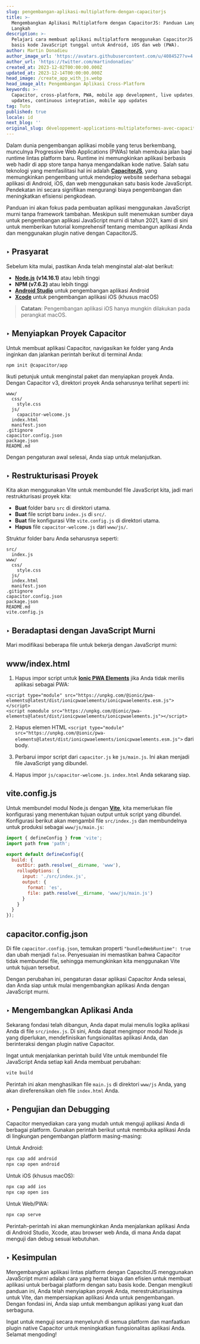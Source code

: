 ```yaml
---
slug: pengembangan-aplikasi-multiplatform-dengan-capacitorjs
title: >-
  Mengembangkan Aplikasi Multiplatform dengan CapacitorJS: Panduan Langkah demi
  Langkah
description: >-
  Pelajari cara membuat aplikasi multiplatform menggunakan CapacitorJS dengan
  basis kode JavaScript tunggal untuk Android, iOS dan web (PWA).
author: Martin Donadieu
author_image_url: 'https://avatars.githubusercontent.com/u/4084527?v=4'
author_url: 'https://twitter.com/martindonadieu'
created_at: 2023-12-02T00:00:00.000Z
updated_at: 2023-12-14T00:00:00.000Z
head_image: /create_app_with_js.webp
head_image_alt: Pengembangan Aplikasi Cross-Platform
keywords: >-
  Capacitor, cross-platform, PWA, mobile app development, live updates, OTA
  updates, continuous integration, mobile app updates
tag: Tuto
published: true
locale: id
next_blog: ''
original_slug: développement-applications-multiplateformes-avec-capacitorjs
---
```

Dalam dunia pengembangan aplikasi mobile yang terus berkembang, munculnya Progressive Web Applications (PWAs) telah membuka jalan bagi runtime lintas platform baru. Runtime ini memungkinkan aplikasi berbasis web hadir di app store tanpa hanya mengandalkan kode native. Salah satu teknologi yang memfasilitasi hal ini adalah [**CapacitorJS**](https://capacitorjs.com/), yang memungkinkan pengembang untuk mendeploy website sederhana sebagai aplikasi di Android, iOS, dan web menggunakan satu basis kode JavaScript. Pendekatan ini secara signifikan mengurangi biaya pengembangan dan meningkatkan efisiensi pengkodean.

Panduan ini akan fokus pada pembuatan aplikasi menggunakan JavaScript murni tanpa framework tambahan. Meskipun sulit menemukan sumber daya untuk pengembangan aplikasi JavaScript murni di tahun 2021, kami di sini untuk memberikan tutorial komprehensif tentang membangun aplikasi Anda dan menggunakan plugin native dengan CapacitorJS.

## ‣ Prasyarat

Sebelum kita mulai, pastikan Anda telah menginstal alat-alat berikut:

- [**Node.js**](https://nodejs.org/en/) **(v14.16.1)** atau lebih tinggi
- **NPM (v7.6.2)** atau lebih tinggi
- [**Android Studio**](https://developer.android.com/studio/) untuk pengembangan aplikasi Android
- [**Xcode**](https://apps.apple.com/de/app/xcode/id497799835/?mt=12) untuk pengembangan aplikasi iOS (khusus macOS)

> **Catatan**: Pengembangan aplikasi iOS hanya mungkin dilakukan pada perangkat macOS.

## ‣ Menyiapkan Proyek Capacitor

Untuk membuat aplikasi Capacitor, navigasikan ke folder yang Anda inginkan dan jalankan perintah berikut di terminal Anda:

```
npm init @capacitor/app
```

Ikuti petunjuk untuk menginstal paket dan menyiapkan proyek Anda. Dengan Capacitor v3, direktori proyek Anda seharusnya terlihat seperti ini:

```
www/
  css/
    style.css
  js/
    capacitor-welcome.js
  index.html
  manifest.json
.gitignore
capacitor.config.json
package.json
README.md
```

Dengan pengaturan awal selesai, Anda siap untuk melanjutkan.

## ‣ Restrukturisasi Proyek

Kita akan menggunakan Vite untuk membundel file JavaScript kita, jadi mari restrukturisasi proyek kita:

- **Buat** folder baru `src` di direktori utama.
- **Buat** file script baru `index.js` di `src/`.
- **Buat** file konfigurasi Vite `vite.config.js` di direktori utama.
- **Hapus** file `capacitor-welcome.js` dari `www/js/`.

Struktur folder baru Anda seharusnya seperti:

```
src/
  index.js
www/
  css/
    style.css
  js/
  index.html
  manifest.json
.gitignore
capacitor.config.json
package.json
README.md
vite.config.js
```

## ‣ Beradaptasi dengan JavaScript Murni

Mari modifikasi beberapa file untuk bekerja dengan JavaScript murni:

## www/index.html

1. Hapus impor script untuk [**Ionic PWA Elements**](https://capacitorjs.com/docs/web/pwa-elements/) jika Anda tidak merilis aplikasi sebagai PWA:

```
<script type="module" src="https://unpkg.com/@ionic/pwa-elements@latest/dist/ionicpwaelements/ionicpwaelements.esm.js"></script>
<script nomodule src="https://unpkg.com/@ionic/pwa-elements@latest/dist/ionicpwaelements/ionicpwaelements.js"></script>
```

2. Hapus elemen HTML `<script type="module" src="https://unpkg.com/@ionic/pwa-elements@latest/dist/ionicpwaelements/ionicpwaelements.esm.js">` dari body.

3. Perbarui impor script dari `capacitor.js` ke `js/main.js`. Ini akan menjadi file JavaScript yang dibundel.

4. Hapus impor `js/capacitor-welcome.js`. `index.html` Anda sekarang siap.

## vite.config.js

Untuk membundel modul Node.js dengan [**Vite**](https://vitejs.dev/), kita memerlukan file konfigurasi yang menentukan tujuan output untuk script yang dibundel. Konfigurasi berikut akan mengambil file `src/index.js` dan membundelnya untuk produksi sebagai `www/js/main.js`:

```javascript
import { defineConfig } from 'vite';
import path from 'path';

export default defineConfig({
  build: {
    outDir: path.resolve(__dirname, 'www'),
    rollupOptions: {
      input: './src/index.js',
      output: {
        format: 'es',
        file: path.resolve(__dirname, 'www/js/main.js')
      }
    }
  }
});
```

## capacitor.config.json

Di file `capacitor.config.json`, temukan properti `"bundledWebRuntime": true` dan ubah menjadi `false`. Penyesuaian ini memastikan bahwa Capacitor tidak membundel file, sehingga memungkinkan kita menggunakan Vite untuk tujuan tersebut.

Dengan perubahan ini, pengaturan dasar aplikasi Capacitor Anda selesai, dan Anda siap untuk mulai mengembangkan aplikasi Anda dengan JavaScript murni.

## ‣ Mengembangkan Aplikasi Anda

Sekarang fondasi telah dibangun, Anda dapat mulai menulis logika aplikasi Anda di file `src/index.js`. Di sini, Anda dapat mengimpor modul Node.js yang diperlukan, mendefinisikan fungsionalitas aplikasi Anda, dan berinteraksi dengan plugin native Capacitor.

Ingat untuk menjalankan perintah build Vite untuk membundel file JavaScript Anda setiap kali Anda membuat perubahan:

```bash
vite build
```

Perintah ini akan menghasilkan file `main.js` di direktori `www/js` Anda, yang akan direferensikan oleh file `index.html` Anda.

## ‣ Pengujian dan Debugging

Capacitor menyediakan cara yang mudah untuk menguji aplikasi Anda di berbagai platform. Gunakan perintah berikut untuk membuka aplikasi Anda di lingkungan pengembangan platform masing-masing:

Untuk Android:
```bash
npx cap add android
npx cap open android
```

Untuk iOS (khusus macOS):
```bash
npx cap add ios
npx cap open ios
```

Untuk Web/PWA:
```bash
npx cap serve
```

Perintah-perintah ini akan memungkinkan Anda menjalankan aplikasi Anda di Android Studio, Xcode, atau browser web Anda, di mana Anda dapat menguji dan debug sesuai kebutuhan.

## ‣ Kesimpulan

Mengembangkan aplikasi lintas platform dengan CapacitorJS menggunakan JavaScript murni adalah cara yang hemat biaya dan efisien untuk membuat aplikasi untuk berbagai platform dengan satu basis kode. Dengan mengikuti panduan ini, Anda telah menyiapkan proyek Anda, merestrukturisasinya untuk Vite, dan mempersiapkan aplikasi Anda untuk pengembangan. Dengan fondasi ini, Anda siap untuk membangun aplikasi yang kuat dan serbaguna.

Ingat untuk menguji secara menyeluruh di semua platform dan manfaatkan plugin native Capacitor untuk meningkatkan fungsionalitas aplikasi Anda. Selamat mengoding!
